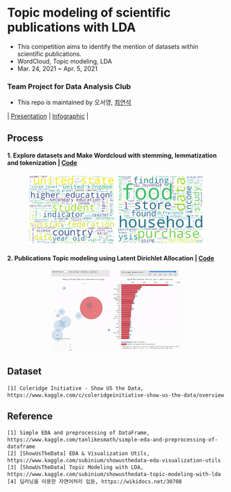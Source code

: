 # Topic modeling of scientific publications with LDA
- This competition aims to identify the mention of datasets within scientific publications.
- WordCloud, Topic modeling, LDA
- Mar. 24, 2021 ~ Apr. 5, 2021

### Team Project for Data Analysis Club
- This repo is maintained by 오서영, [최연석](https://github.com/YeonSeok-Choi)  

| [Presentation](https://github.com/OH-Seoyoung/Topic_modeling_of_scientific_publications_with_LDA/blob/master/presentation.pdf) | [Infographic](https://github.com/OH-Seoyoung/Topic_modeling_of_scientific_publications_with_LDA/blob/master/infographic.gif) |

## Process
#### **1**. Explore datasets and Make Wordcloud with stemming, lemmatization and tokenization | [Code](https://github.com/OH-Seoyoung/Topic_modeling_of_scientific_publications_with_LDA/blob/master/EDA_and_WordCloud.ipynb)
<div align="center">
<img src="https://github.com/OH-Seoyoung/Topic_modeling_of_scientific_publications_with_LDA/blob/master/fig/test_2.png?raw=True" width="40%">
<img src="https://github.com/OH-Seoyoung/Topic_modeling_of_scientific_publications_with_LDA/blob/master/fig/test_4.png?raw=True" width="40%"> <br>
</div>  

#### **2**. Publications Topic modeling using Latent Dirichlet Allocation | [Code](https://github.com/OH-Seoyoung/Topic_modeling_of_scientific_publications_with_LDA/blob/master/Topic_modeling_of_scientific_publications_with_LDA_ver2.ipynb)  
<div align="center">
<img src="https://github.com/OH-Seoyoung/Topic_modeling_of_scientific_publications_with_LDA/blob/master/lda.gif?raw=True" width="60%"> <br>
</div>  

## Dataset
```
[1] Coleridge Initiative - Show US the Data, https://www.kaggle.com/c/coleridgeinitiative-show-us-the-data/overview
```

## Reference  
```
[1] Simple EDA and preprocessing of DataFrame, https://www.kaggle.com/tanlikesmath/simple-eda-and-preprocessing-of-dataframe  
[2] [ShowUsTheData] EDA & Visualization Utils, https://www.kaggle.com/subinium/showusthedata-eda-visualization-utils  
[3] [ShowUsTheData] Topic Modeling with LDA, https://www.kaggle.com/subinium/showusthedata-topic-modeling-with-lda  
[4] 딥러닝을 이용한 자연어처리 입문, https://wikidocs.net/30708  
```
